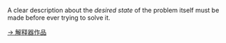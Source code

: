 A clear description about the *desired state* of the problem itself must be made before ever trying to solve it.

[-> 解释器作品](https://github.com/hsiaofongw/expression-evaluator)

